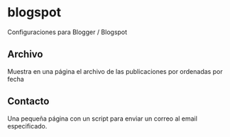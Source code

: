 # blogspot
Configuraciones para Blogger / Blogspot

## Archivo
Muestra en una página el archivo de las publicaciones por ordenadas por fecha

## Contacto
Una pequeña página con un script para enviar un correo al email especificado.

